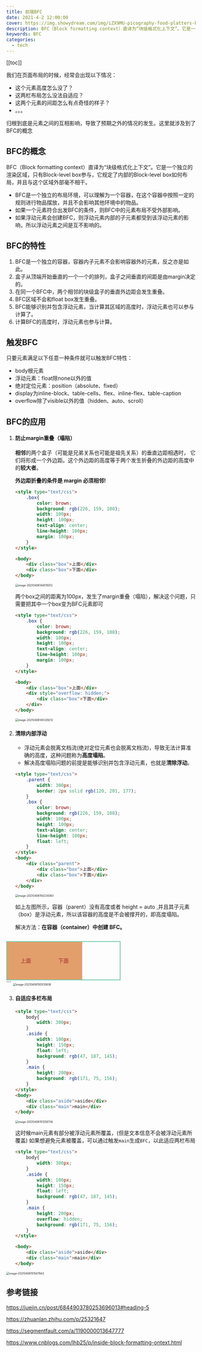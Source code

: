 ```yaml
---
title: 前端BFC
date: 2021-4-2 12:00:00
cover: https://img.showydream.com/img/iZX9MU-picography-food-platters-beach-restaurant-small-768x512.jpg
description: BFC（Block formatting context）直译为“块级格式化上下文”。它是一个独立的渲染区域，只有Block-level box参与，它规定了内部的Block-level box如何布局，并且与这个区域外部毫不相干。
keywords: BFC
categories: 
  - tech
---
```


[[toc]]

我们在页面布局的时候，经常会出现以下情况：

- 这个元素高度怎么没了？
- 这两栏布局怎么没法自适应？
- 这两个元素的间距怎么有点奇怪的样子？
- 。。。

归根到底是元素之间的互相影响，导致了预期之外的情况的发生。这里就涉及到了BFC的概念

## BFC的概念

 BFC（Block formatting context）直译为“块级格式化上下文”。它是一个独立的渲染区域，只有Block-level box参与，它规定了内部的Block-level box如何布局，并且与这个区域外部毫不相干。

- BFC是一个独立的布局环境，可以理解为一个容器，在这个容器中按照一定的规则进行物品摆放，并且不会影响其他环境中的物品。
- 如果一个元素符合出发BFC的条件，则BFC中的元素布局不受外部影响。
- 如果浮动元素会创建BFC，则浮动元素内部的子元素都受到该浮动元素的影响，所以浮动元素之间是互不影响的。

## BFC的特性

1. BFC是一个独立的容器，容器内子元素不会影响容器外的元素，反之亦是如此。
2. 盒子从顶端开始垂直的一个一个的排列，盒子之间垂直的间距是由margin决定的。
3. 在同一个BFC中，两个相邻的块级盒子的垂直外边距会发生重叠。
4. BFC区域不会和float box发生重叠。
5. BFC能够识别并包含浮动元素，当计算其区域的高度时，浮动元素也可以参与计算了。
6. 计算BFC的高度时，浮动元素也参与计算。

## 触发BFC

只要元素满足以下任意一种条件就可以触发BFC特性：

- body根元素
- 浮动元素：float除none以外的值
- 绝对定位元素：position（absolute、fixed）
- display为inline-block、table-cells、flex、inline-flex、table-caption
- overflow除了visible以外的值（hidden、auto、scroll）

## BFC的应用

1. #### 防止margin重叠（塌陷）

   **相邻**的两个盒子（可能是兄弟关系也可能是祖先关系）的垂直边距相遇时， 它们将形成一个外边距。这个外边距的高度等于两个发生折叠的外边距的高度中的**较大者**。

   **外边距折叠的条件是 margin 必须相邻!**

   ```html
   <style type="text/css">
       .box{
           color: brown;
           background: rgb(226, 159, 108);
           width: 100px;
           height: 100px;
           text-align: center;
           line-height: 100px;
           margin: 100px;
       }
   </style>
   
   <body>
       <div class="box">上面</div>
       <div class="box">下面</div>
   </body>
   ```

   <img src="https://img.showydream.com/img/eeQvIh-image-20210406144515012.png" alt="image-20210406144515012" style="zoom:50%;" />

   两个box之间的距离为100px，发生了margin重叠（塌陷），解决这个问题，只需要把其中一个box变为BFC元素即可

   ```html
   <style type="text/css">
       .box {
           color: brown;
           background: rgb(226, 159, 108);
           width: 100px;
           height: 100px;
           text-align: center;
           line-height: 100px;
           margin: 100px;
       }
   </style>
   
   <body>
       <div class="box">上面</div>
       <div style="overflow: hidden;">
           <div class="box">下面</div>
       </div>
   </body>
   ```

   <img src="https://img.showydream.com/img/sABvEs-image-20210406145329212.png" alt="image-20210406145329212" style="zoom:50%;" />

   

2. #### 清除内部浮动

   - 浮动元素会脱离文档流(绝对定位元素也会脱离文档流)，导致无法计算准确的高度，这种问题称为**高度塌陷**。
   - 解决高度塌陷问题的前提是能够识别并包含浮动元素，也就是**清除浮动**。

   ```html
   <style type="text/css">
       .parent {
           width: 300px;
           border: 2px solid rgb(120, 201, 177);
       }
       .box {
           color: brown;
           background: rgb(226, 159, 108);
           width: 100px;
           height: 100px;
           text-align: center;
           line-height: 100px;
           float: left;
       }
   </style>
   <body>
       <div class="parent">
           <div class="box">上面</div>
           <div class="box">下面</div>
       </div>
   </body>
   ```

   <img src="https://img.showydream.com/img/UkhPhY-image-20210406150234363.png" alt="image-20210406150234363" style="zoom:50%;" />

   如上左图所示，容器（parent）没有高度或者 height = auto ,并且其子元素（box）是浮动元素，所以该容器的高度是不会被撑开的，即高度塌陷。

   解决方法：**在容器（container）中创建 BFC。**

   ```html
   
   ```
<style type="text/css">
       .parent {
           width: 300px;
           border: 2px solid rgb(120, 201, 177);
           overflow: hidden;
       }
       .box {
           color: brown;
           background: rgb(226, 159, 108);
           width: 100px;
           height: 100px;
           text-align: center;
           line-height: 100px;
           float: left;
       }
   </style>

   <body>
       <div class="parent">
           <div class="box">上面</div>
           <div class="box">下面</div>
       </div>
   </body>
   ```
   
   <img src="https://img.showydream.com/img/dKS7cW-image-20210406150535638.png" alt="image-20210406150535638" style="zoom:50%;" />

3. #### 自适应多栏布局

   ```html
   <style type="text/css">
       body{
           width: 300px;
       }
       .aside {
           width: 100px;
           height: 150px;
           float: left;
           background: rgb(47, 187, 145);
       }
       .main {
           height: 200px;
           background: rgb(171, 75, 156);
       }
   </style>
   <body>
       <div class="aside">aside</div>
       <div class="main">main</div>
   </body>
   ```

   <img src="https://img.showydream.com/img/7OF8JS-image-20210406151256736.png" alt="image-20210406151256736" style="zoom:50%;"/>

   这时候main元素有部分被浮动元素所覆盖，(但是文本信息不会被浮动元素所覆盖) 如果想避免元素被覆盖，可以通过触发`main`生成`BFC`，以此适应两栏布局

   ```html
   <style type="text/css">
       body{
           width: 300px;
       }
       .aside {
           width: 100px;
           height: 150px;
           float: left;
           background: rgb(47, 187, 145);
       }
       .main {
           height: 200px;
           overflow: hidden;
           background: rgb(171, 75, 156);
       }
   </style>
   
   <body>
       <div class="aside">aside</div>
       <div class="main">main</div>
   </body>
   ```

<img src="https://img.showydream.com/img/z1IwLr-image-20210406151547943.png" alt="image-20210406151547943" style="zoom:50%;" />



## 参考链接

https://juejin.cn/post/6844903780253696013#heading-5

https://zhuanlan.zhihu.com/p/25321647

https://segmentfault.com/a/1190000013647777

https://www.cnblogs.com/lhb25/p/inside-block-formatting-ontext.html
